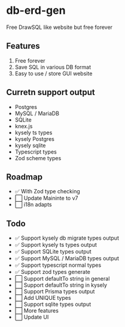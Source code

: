 # db-erd-gen
Free DrawSQL like website but free forever  

## Features  
1. Free forever  
2. Save SQL in various DB format  
3. Easy to use / store GUI website    

## Curretn support output  
- Postgres  
- MySQL / MariaDB
- SQLite  
- knex.js  
- kysely ts types
- kysely Postgres
- kysely sqlite
- Typescript types
- Zod scheme types

## Roadmap
- ✅ With Zod type checking
- ⬜️ Update Maininte to v7
- ⬜️ i18n adapts

## Todo
- ✅ Support kysely db migrate types output  
- ✅ Support kysely ts types output  
- ✅ Support SQLite types output  
- ✅ Support MySQL / MariaDB types output  
- ✅ Support typescript normal types
- ✅ Support zod types generate
- ⬜️ Support defaultTo string in general
- ⬜️ Support defaultTo string in kysely
- ⬜️ Support Prisma types output  
- ⬜️ Add UNIQUE types  
- ⬜️ Support sqlite types output    
- ⬜️ More features  
- ⬜️ Update UI  
